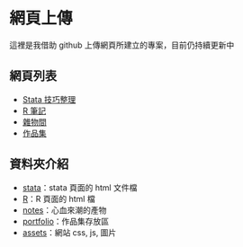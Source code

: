 # 網頁上傳

這裡是我借助 github 上傳網頁所建立的專案，目前仍持續更新中

## 網頁列表

- [Stata 技巧整理](https://astalsi401.github.io/stata/index.html)
- [R 筆記](https://astalsi401.github.io/R/r_index.html)
- [雜物間](https://astalsi401.github.io/notes/notes_index.html)
- [作品集](https://astalsi401.github.io/portfolio/portfolio_index.html)

## 資料夾介紹

- [stata](https://github.com/Astalsi401/Astalsi401.github.io/tree/master/stata)：stata 頁面的 html 文件檔
- [R](https://github.com/Astalsi401/Astalsi401.github.io/tree/master/R)：R 頁面的 html 檔
- [notes](https://github.com/Astalsi401/Astalsi401.github.io/tree/master/notes)：心血來潮的產物
- [portfolio](https://github.com/Astalsi401/Astalsi401.github.io/tree/master/portfolio)：作品集存放區
- [assets](https://github.com/Astalsi401/Astalsi401.github.io/tree/master/assets/style)：網站 css, js, 圖片
